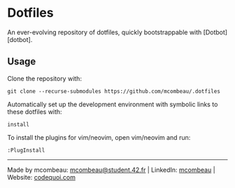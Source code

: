 # Dotfiles

An ever-evolving repository of dotfiles, quickly bootstrappable with [Dotbot][dotbot].

## Usage

Clone the repository with:

```shell
git clone --recurse-submodules https://github.com/mcombeau/.dotfiles
```

Automatically set up the development environment with symbolic links to these dotfiles with:

```shell
install
```

To install the plugins for vim/neovim, open vim/neovim and run:

```vim
:PlugInstall
```

---                                      
Made by mcombeau: mcombeau@student.42.fr | LinkedIn: [mcombeau](https://www.linkedin.com/in/mia-combeau-86653420b/) | Website: [codequoi.com](https://www.codequoi.com)
